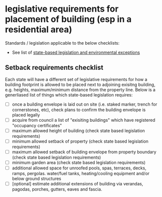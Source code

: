 # legislative requirements for placement of building (esp in a residential area)

Standards / legislation applicable to the below checklists:
  * See list of [state-based legislation and environmental exceptions](https://github.com/earthsteading/earthship/blob/master/checklist_state-legislation-exceptions.md)

## Setback requirements checklist
Each state will have a different set of legislative requirements for how a building footprint is allowed to be placed next to adjoining exisitng building, e.g. heights, maximum/minimum distance from the property line.  Below is a generliased list of things which state-based legislation requires:

  - [ ] once a building envelope is laid out on site (i.e. staked marker, trench for cornerstones, etc), check plans to confirm the building envelope is placed legally 
  - [ ] acquire from council a list of "exisiting buildings" which have registered "occupancy certificates"
  - [ ] maximum allowed height of building (check state based legislation requirements)
  - [ ] minimum allowed setback of property (check state based legislation requirements)
  - [ ] maximum allowed setback of building envelope from property boundary (check state based legislation requirements)
  - [ ] minimum garden area (check state based legislation requirements)
  - [ ] additional allowed space for unroofed pools, spas, terraces, decks, ramps, pergolas. water/fuel tanks, heating/cooling equipment and/or below ground structures
  - [ ] [optional] estimate additional extensions of building via verandas, pagodas, porches, gutters, eaves and fascia.
